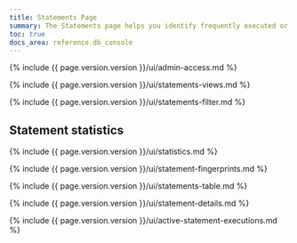 ```yaml
---
title: Statements Page
summary: The Statements page helps you identify frequently executed or high latency SQL statements, view statement details, and download statement diagnostics.
toc: true
docs_area: reference.db_console
---
```


{% include {{ page.version.version }}/ui/admin-access.md %}

{% include {{ page.version.version }}/ui/statements-views.md %}

{% include {{ page.version.version }}/ui/statements-filter.md %}

## Statement statistics

{% include {{ page.version.version }}/ui/statistics.md %}

{% include {{ page.version.version }}/ui/statement-fingerprints.md %}

{% include {{ page.version.version }}/ui/statements-table.md %}

{% include {{ page.version.version }}/ui/statement-details.md %}

{% include {{ page.version.version }}/ui/active-statement-executions.md %}
